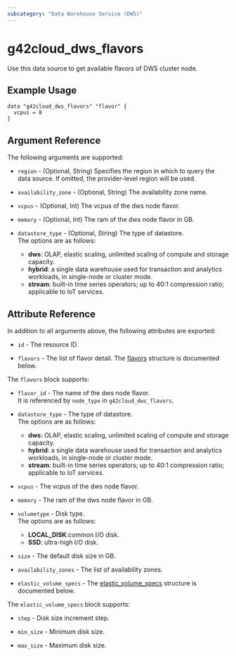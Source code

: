 ```yaml
---
subcategory: "Data Warehouse Service (DWS)"
---
```


# g42cloud_dws_flavors

Use this data source to get available flavors of DWS cluster node.

## Example Usage

```hcl
data "g42cloud_dws_flavors" "flavor" {
  vcpus = 8
}
```

## Argument Reference

The following arguments are supported:

* `region` - (Optional, String) Specifies the region in which to query the data source.
  If omitted, the provider-level region will be used.

* `availability_zone` - (Optional, String) The availability zone name.

* `vcpus` - (Optional, Int) The vcpus of the dws node flavor.

* `memory` - (Optional, Int) The ram of the dws node flavor in GB.

* `datastore_type` - (Optional, String) The type of datastore.  
  The options are as follows:
    - **dws**: OLAP, elastic scaling, unlimited scaling of compute and storage capacity.
    - **hybrid**: a single data warehouse used for transaction and analytics workloads,
       in single-node or cluster mode.
    - **stream**: built-in time series operators; up to 40:1 compression ratio; applicable to IoT services.

## Attribute Reference

In addition to all arguments above, the following attributes are exported:

* `id` - The resource ID.

* `flavors` - The list of flavor detail.
  The [flavors](#dwsFlavors_Flavors) structure is documented below.

<a name="dwsFlavors_Flavors"></a>
The `flavors` block supports:

* `flavor_id` - The name of the dws node flavor.  
 It is referenced by `node_type` in `g42cloud_dws_flavors`.

* `datastore_type` - The type of datastore.  
  The options are as follows:
    - **dws**: OLAP, elastic scaling, unlimited scaling of compute and storage capacity.
    - **hybrid**: a single data warehouse used for transaction and analytics workloads,
       in single-node or cluster mode.
    - **stream**: built-in time series operators; up to 40:1 compression ratio; applicable to IoT services.

* `vcpus` - The vcpus of the dws node flavor.

* `memory` - The ram of the dws node flavor in GB.

* `volumetype` - Disk type.  
  The options are as follows:
    - **LOCAL_DISK**:common I/O disk.
    - **SSD**: ultra-high I/O disk.

* `size` - The default disk size in GB.

* `availability_zones` - The list of availability zones.

* `elastic_volume_specs` - The [elastic_volume_specs](#dwsFlavors_FlavorsElasticVolumeSpec) structure is documented below.

<a name="dwsFlavors_FlavorsElasticVolumeSpec"></a>
The `elastic_volume_specs` block supports:

* `step` - Disk size increment step.

* `min_size` - Minimum disk size.

* `max_size` - Maximum disk size.
